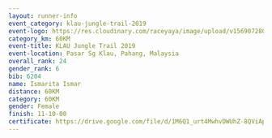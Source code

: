 ```yaml
---
layout: runner-info 
event_category: klau-jungle-trail-2019 
event-logo: https://res.cloudinary.com/raceyaya/image/upload/v1569072808/logo/klau-image_qwwxyw.png
category_km: 60KM 
event-title: KLAU Jungle Trail 2019 
event-location: Pasar Sg Klau, Pahang, Malaysia 
overall_rank: 24
gender_rank: 6
bib: 6204
name: Ismarita Ismar
distance: 60KM
category: 60KM
gender: Female
finish: 11-10-00
certificate: https://drive.google.com/file/d/1M6Q1_urt4MwhvDWUhZ-8QViAph9nuPpE/view?usp=sharing
---
```

